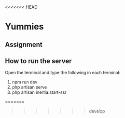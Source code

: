 <<<<<<< HEAD
# Yummies

## Assignment

## How to run the server
Open the terminal and type the following in each terminal:

1. npm run dev
2. php artisan serve
3. php artisan inertia:start-ssr

=======
>>>>>>> develop
